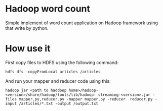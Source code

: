 # Hadoop word count
Simple implement of word count application on Hadoop framework using that write by python.
# How use it
First copy files to HDFS using the following command:
```console
hdfs dfs -copyFromLocal articles /articles
```
And run your mapper and reducer code using this:
```console
hadoop jar <path to haddoop home>/hadoop-<version>/share/hadoop/tools/lib/hadoop-￼streaming-<version>.jar -files mapper.py,reducer.py -mapper mapper.py -reducer ￼reducer.py -input /articles/*.txt -output /output.txt
```
